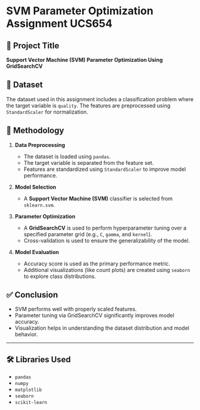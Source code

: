 # SVM Parameter Optimization Assignment UCS654

## 📌 Project Title
**Support Vector Machine (SVM) Parameter Optimization Using GridSearchCV**

## 📁 Dataset
The dataset used in this assignment includes a classification problem where the target variable is `quality`. The features are preprocessed using `StandardScaler` for normalization.

## 🧪 Methodology
1. **Data Preprocessing**
   - The dataset is loaded using `pandas`.
   - The target variable is separated from the feature set.
   - Features are standardized using `StandardScaler` to improve model performance.

2. **Model Selection**
   - A **Support Vector Machine (SVM)** classifier is selected from `sklearn.svm`.

3. **Parameter Optimization**
   - A **GridSearchCV** is used to perform hyperparameter tuning over a specified parameter grid (e.g., `C`, `gamma`, and `kernel`).
   - Cross-validation is used to ensure the generalizability of the model.

4. **Model Evaluation**
   - Accuracy score is used as the primary performance metric.
   - Additional visualizations (like count plots) are created using `seaborn` to explore class distributions.



## ✅ Conclusion
- SVM performs well with properly scaled features.
- Parameter tuning via GridSearchCV significantly improves model accuracy.
- Visualization helps in understanding the dataset distribution and model behavior.

---

## 🛠️ Libraries Used
- `pandas`
- `numpy`
- `matplotlib`
- `seaborn`
- `scikit-learn`




